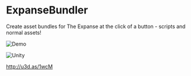 # ExpanseBundler
Create asset bundles for The Expanse at the click of a button - scripts and normal assets!

![Demo](https://i.imgur.com/y65pbMg.png)


![Unity](https://theexpanse.app/wp-content/uploads/2019/04/buynow_unity-300x105.png)

http://u3d.as/1wcM
